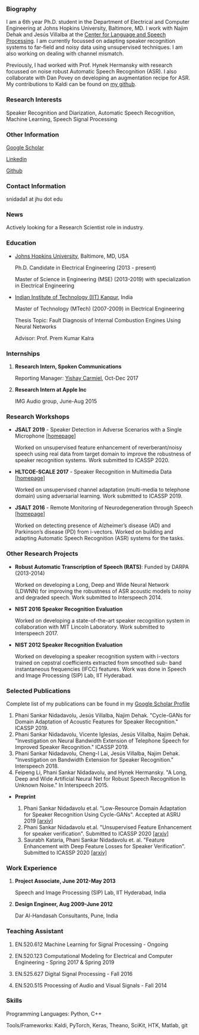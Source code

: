 ### Biography

I am a 6th year Ph.D. student in the Department of Electrical and Computer Engineering at Johns Hopkins University, Baltimore, MD. I work with Najim Dehak and Jesús Villalba at the [Center for Language and Speech Processing](https://www.clsp.jhu.edu "CLSP"). I am currently focussed on  adapting speaker recognition systems to far-field and noisy data using unsupervised techniques. I am also working on dealing with channel mismatch. 

Previously, I had worked with Prof. Hynek Hermansky with research focussed on noise robust Automatic Speech Recognition (ASR). I also collaborate with Dan Povey on developing an augmentation recipe for ASR. My contributions to Kaldi can be found on [my github](https://github.com/phanisankar-nidadavolu/kaldi/commits/augmentation-script-asr-spkrid "Augmentation Recipe"). 

### Research Interests

Speaker Recognition and Diarization, Automatic Speech Recognition, Machine Learning, Speech Signal Processing

### Other Information
 
  [Google Scholar](https://scholar.google.com/citations?user=v5-ThlEAAAAJ&hl=en&oi=ao)

  [Linkedin](https://www.linkedin.com/in/phanisankar-nidadavolu/)
  
  [Github](https://github.com/phanisankar-nidadavolu)
  

### Contact Information
   snidada1 at jhu dot edu
  
### News

Actively looking for a Research Scientist role in industry. 


### Education

* [Johns Hopkins University](https://www.jhu.edu), Baltimore, MD, USA

     Ph.D. Candidate in Electrical Engineering (2013 - present)
     
     Master of Science in Engineering (MSE) (2013-2019) with specialization in Electrical Engineering


* [Indian Institute of Technology (IIT) Kanpur](https://www.iitk.ac.in/ee/), India

     Master of Technology (MTech) (2007-2009) in Electrical Engineering
     
     Thesis Topic: Fault Diagnosis of Internal Combustion Engines Using Neural Networks
     
     Advisor: Prof. Prem Kumar Kalra

### Internships
1. **Research Intern, Spoken Communications** 

      Reporting Manager: [Yishay Carmiel](https://www.linkedin.com/in/yishay-carmiel-6469482/), Oct-Dec 2017
2. **Research Intern at Apple Inc**
   
      IMG Audio group, June-Aug 2015
    
### Research Workshops

* **JSALT 2019** - Speaker Detection in Adverse Scenarios with a Single Microphone [[homepage]](https://www.clsp.jhu.edu/workshops/19-workshop/speaker-detection-in-adverse-scenarios-with-a-single-microphone/)

     Worked on unsupervised feature enhancement of reverberant/noisy speech using real data from target domain to improve the robustness of speaker recognition systems. Work submitted to ICASSP 2020. 
     
* **HLTCOE-SCALE 2017** - Speaker Recognition in Multimedia Data [[homepage]](https://hltcoe.jhu.edu/research/scale/scale-2017/)

     Worked on unsupervised channel adaptation (multi-media to telephone domain) using adversarial learning. Work submitted to ICASSP 2019. 
     
* **JSALT 2016** - Remote Monitoring of Neurodegeneration through Speech [[homepage]](https://www.clsp.jhu.edu/workshops/16-workshop/remote-monitoring-of-neurodegeneration-through-speech/)

     Worked on detecting presence of Alzheimer’s disease (AD) and Parkinson’s disease (PD) from i-vectors. Worked on building and adapting Automatic Speech Recognition (ASR) systems for the tasks. 



### Other Research Projects

* **Robust Automatic Transcription of Speech (RATS)**: Funded by DARPA (2013-2014)

     Worked on developing a Long, Deep and Wide Neural Network (LDWNN) for improving the robustness of ASR acoustic models to noisy and degraded speech. Work submitted to Interspeech 2014.

* **NIST 2016 Speaker Recognition Evaluation**

     Worked on developing a state-of-the-art speaker recognition system in collaboration with MIT Lincoln Laboratory. Work submitted to Interspeech 2017.


* **NIST 2012 Speaker Recognition Evaluation**

     Worked on developing a speaker recognition system with i-vectors trained on cepstral coefficients extracted from smoothed sub- band instantaneous frequencies (IFCC) features. Work was done in Speech and Image Processing (SIP) Lab, IIT Hyderabad. 


### Selected Publications

Complete list of my publications can be found in my [Google Scholar Profile](https://scholar.google.com/citations?user=v5-ThlEAAAAJ&hl=en&oi=ao)

   1. Phani Sankar Nidadavolu, Jesús Villalba, Najim Dehak. "Cycle-GANs for Domain Adaptation of Acoustic Features for Speaker Recognition." ICASSP 2019.  
   2. Phani Sankar Nidadavolu, Vicente Iglesias, Jesús Villalba, Najim Dehak. "Investigation on Neural Bandwidth Extension of Telephone Speech for Improved Speaker Recognition." ICASSP 2019. 
   3. Phani Sankar Nidadavolu, Cheng-I Lai, Jesús Villalba, Najim Dehak. "Investigation on Bandwidth Extension for Speaker Recognition." Interspeech 2018. 
   4. Feipeng Li, Phani Sankar Nidadavolu, and Hynek Hermansky. "A Long, Deep and Wide Artificial Neural Net for Robust Speech Recognition In Unknown Noise." In Interspeech 2015.



* **Preprint**

     1. Phani Sankar Nidadavolu et.al. "Low-Resource Domain Adaptation for Speaker Recognition Using Cycle-GANs". Accepted at ASRU 2019 [[arxiv]](https://arxiv.org/abs/1910.11909)
     2. Phani Sankar Nidadavolu et.al. "Unsupervised Feature Enhancement for speaker verification". Submitted to ICASSP 2020 [[arxiv]](https://arxiv.org/abs/1910.11915)
     3. Saurabh Kataria, Phani Sankar Nidadavolu et. al. "Feature Enhancement with Deep Feature Losses for Speaker Verification". Submitted to ICASSP 2020 [[arxiv]](https://arxiv.org/abs/1910.11905)


### Work Experience

1. 	**Project Associate, June 2012-May 2013**

       Speech and Image Processing (SIP) Lab, IIT Hyderabad, India 
2. **Design Engineer, Aug 2009-June 2012**

      Dar Al-Handasah Consultants, Pune, India

### Teaching Assistant

1. EN.520.612 Machine Learning for Signal Processing  - Ongoing

2. EN.520.123 Computational Modeling for Electrical and Computer Engineering - Spring 2017 & Spring 2019

3. EN.525.627 Digital Signal Processing - Fall 2016 

4. EN.520.515 Processing of Audio and Visual Signals - Fall 2014


### Skills
   Programming Languages:   Python, C++ 
   
   Tools/Frameworks:        Kaldi, PyTorch, Keras, Theano, SciKit, HTK, Matlab, git



